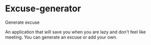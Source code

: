 # Excuse-generator
Generate excuse

An application that will save you when you are lazy and don't feel like meeting. You can generate an excuse or add your own.
